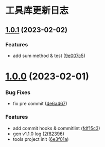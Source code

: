 # 工具库更新日志

## [1.0.1](https://github.com/harveyli1013/tools/compare/v1.0.0...v1.0.1) (2023-02-02)


### Features

* add sum method & test ([9e007c5](https://github.com/harveyli1013/tools/commit/9e007c57b423cc8d7ffd1df62e2d2601054bcbd0))



# [1.0.0](https://github.com/harveyli1013/tools/compare/6e3f01ac3c95bb8ec0637afd7b4c5215a59ca132...v1.0.0) (2023-02-01)


### Bug Fixes

* fix pre commit ([4e6a467](https://github.com/harveyli1013/tools/commit/4e6a467ed3257ab85fdc7266aa50d79236cc7601))


### Features

* add commit hooks & commitlint ([fdf15c3](https://github.com/harveyli1013/tools/commit/fdf15c3741cad3200bac6cc0d8e3644de5764eaf))
* gen v1.1.0 log ([2f82396](https://github.com/harveyli1013/tools/commit/2f8239674747f487dd49922f6733f234faa51801))
* tools project init ([6e3f01a](https://github.com/harveyli1013/tools/commit/6e3f01ac3c95bb8ec0637afd7b4c5215a59ca132))



